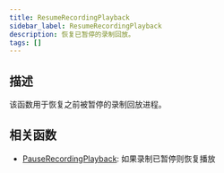 ```yaml
---
title: ResumeRecordingPlayback
sidebar_label: ResumeRecordingPlayback
description: 恢复已暂停的录制回放。
tags: []
---
```


## 描述

该函数用于恢复之前被暂停的录制回放进程。

## 相关函数

- [PauseRecordingPlayback](../functions/PauseRecordingPlayback): 如果录制已暂停则恢复播放
